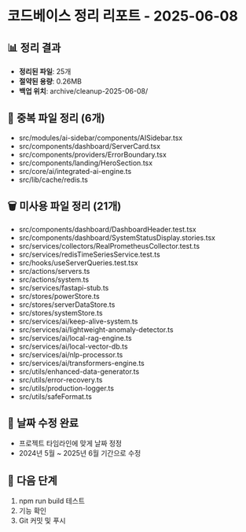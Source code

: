 # 코드베이스 정리 리포트 - 2025-06-08

## 📊 정리 결과

- **정리된 파일**: 25개
- **절약된 용량**: 0.26MB
- **백업 위치**: archive/cleanup-2025-06-08/

## 🔧 중복 파일 정리 (6개)

- src/modules/ai-sidebar/components/AISidebar.tsx
- src/components/dashboard/ServerCard.tsx
- src/components/providers/ErrorBoundary.tsx
- src/components/landing/HeroSection.tsx
- src/core/ai/integrated-ai-engine.ts
- src/lib/cache/redis.ts

## 🗑️ 미사용 파일 정리 (21개)

- src/components/dashboard/DashboardHeader.test.tsx
- src/components/dashboard/SystemStatusDisplay.stories.tsx
- src/services/collectors/RealPrometheusCollector.test.ts
- src/services/redisTimeSeriesService.test.ts
- src/hooks/useServerQueries.test.tsx
- src/actions/servers.ts
- src/actions/system.ts
- src/services/fastapi-stub.ts
- src/stores/powerStore.ts
- src/stores/serverDataStore.ts
- src/stores/systemStore.ts
- src/services/ai/keep-alive-system.ts
- src/services/ai/lightweight-anomaly-detector.ts
- src/services/ai/local-rag-engine.ts
- src/services/ai/local-vector-db.ts
- src/services/ai/nlp-processor.ts
- src/services/ai/transformers-engine.ts
- src/utils/enhanced-data-generator.ts
- src/utils/error-recovery.ts
- src/utils/production-logger.ts
- src/utils/safeFormat.ts

## 📅 날짜 수정 완료

- 프로젝트 타임라인에 맞게 날짜 정정
- 2024년 5월 ~ 2025년 6월 기간으로 수정

## 🚀 다음 단계

1. npm run build 테스트
2. 기능 확인
3. Git 커밋 및 푸시
